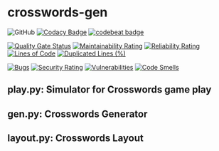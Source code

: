 # crosswords-gen

![GitHub](https://img.shields.io/github/license/lyb610/crosswords-gen)
[![Codacy Badge](https://api.codacy.com/project/badge/Grade/0d560d4e22c5474e8d7da18b79d81683)](https://www.codacy.com/manual/1522885/crosswords-gen?utm_source=github.com&amp;utm_medium=referral&amp;utm_content=lyb610/crosswords-gen&amp;utm_campaign=Badge_Grade)
[![codebeat badge](https://codebeat.co/badges/ec3fe9da-44c4-4f21-b337-c811402afa6f)](https://codebeat.co/projects/github-com-lyb610-crosswords-gen-master)

[![Quality Gate Status](https://sonarcloud.io/api/project_badges/measure?project=lyb610_crosswords-gen&metric=alert_status)](https://sonarcloud.io/dashboard?id=lyb610_crosswords-gen)
[![Maintainability Rating](https://sonarcloud.io/api/project_badges/measure?project=lyb610_crosswords-gen&metric=sqale_rating)](https://sonarcloud.io/dashboard?id=lyb610_crosswords-gen)
[![Reliability Rating](https://sonarcloud.io/api/project_badges/measure?project=lyb610_crosswords-gen&metric=reliability_rating)](https://sonarcloud.io/dashboard?id=lyb610_crosswords-gen)
[![Lines of Code](https://sonarcloud.io/api/project_badges/measure?project=lyb610_crosswords-gen&metric=ncloc)](https://sonarcloud.io/dashboard?id=lyb610_crosswords-gen)
[![Duplicated Lines (%)](https://sonarcloud.io/api/project_badges/measure?project=lyb610_crosswords-gen&metric=duplicated_lines_density)](https://sonarcloud.io/dashboard?id=lyb610_crosswords-gen)

[![Bugs](https://sonarcloud.io/api/project_badges/measure?project=lyb610_crosswords-gen&metric=bugs)](https://sonarcloud.io/dashboard?id=lyb610_crosswords-gen)
[![Security Rating](https://sonarcloud.io/api/project_badges/measure?project=lyb610_crosswords-gen&metric=security_rating)](https://sonarcloud.io/dashboard?id=lyb610_crosswords-gen)
[![Vulnerabilities](https://sonarcloud.io/api/project_badges/measure?project=lyb610_crosswords-gen&metric=vulnerabilities)](https://sonarcloud.io/dashboard?id=lyb610_crosswords-gen)
[![Code Smells](https://sonarcloud.io/api/project_badges/measure?project=lyb610_crosswords-gen&metric=code_smells)](https://sonarcloud.io/dashboard?id=lyb610_crosswords-gen)

## play.py: Simulator for Crosswords game play
## gen.py: Crosswords Generator
## layout.py: Crosswords Layout
